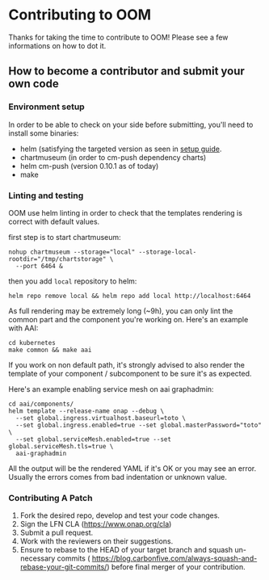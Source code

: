 <!---
Copyright © 2021 Orange

Licensed under the Apache License, Version 2.0 (the "License");
you may not use this file except in compliance with the License.
You may obtain a copy of the License at

      http://www.apache.org/licenses/LICENSE-2.0

Unless required by applicable law or agreed to in writing, software
distributed under the License is distributed on an "AS IS" BASIS,
WITHOUT WARRANTIES OR CONDITIONS OF ANY KIND, either express or implied.
See the License for the specific language governing permissions and
limitations under the License.
-->

# Contributing to OOM

Thanks for taking the time to contribute to OOM!
Please see a few informations on how to dot it.

## How to become a contributor and submit your own code

### Environment setup

In order to be able to check on your side before submitting, you'll need to
install some binaries:

* helm (satisfying the targeted version as seen in [setup guide](
docs/oom_cloud_setup_guide.rst#software-requirements).
* chartmuseum (in order to cm-push dependency charts)
* helm cm-push (version 0.10.1 as of today)
* make

### Linting and testing

OOM use helm linting in order to check that the templates rendering is correct
with default values.

first step is to start chartmuseum:

```shell
nohup chartmuseum --storage="local" --storage-local-rootdir="/tmp/chartstorage" \
  --port 6464 &
```

then you add `local` repository to helm:

```shell
helm repo remove local && helm repo add local http://localhost:6464
```

As full rendering may be extremely long (~9h), you can only lint the common
part and the component you're working on.
Here's an example with AAI:

```shell
cd kubernetes
make common && make aai
```

If you work on non default path, it's strongly advised to also render the
template of your component / subcomponent to be sure it's as expected.

Here's an example enabling service mesh on aai graphadmin:

```shell
cd aai/components/
helm template --release-name onap --debug \
  --set global.ingress.virtualhost.baseurl=toto \
  --set global.ingress.enabled=true --set global.masterPassword="toto" \
  --set global.serviceMesh.enabled=true --set global.serviceMesh.tls=true \
  aai-graphadmin
```

All the output will be the rendered YAML if it's OK or you may see an error.
Usually the errors comes from bad indentation or unknown value.

### Contributing A Patch

1. Fork the desired repo, develop and test your code changes.
2. Sign the LFN CLA (<https://www.onap.org/cla>)
3. Submit a pull request.
4. Work with the reviewers on their suggestions.
5. Ensure to rebase to the HEAD of your target branch and squash un-necessary
   commits (
   <https://blog.carbonfive.com/always-squash-and-rebase-your-git-commits/>)
   before final merger of your contribution.
